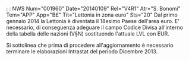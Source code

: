  :  : NWS Num="001960" Date="20140109" Rel="V4R1" Atr="S. Bonomi" Tem="APP" App="B£" Tit="Lettonia in zona euro" Sts="20"
Dal primo gennaio 2014 la Lettonia è diventata il 18esimo Paese dell'area euro.
E' necessario, di conseguenza adeguare il campo Codice Divisa all'interno della tabella delle nazioni (V§N) sostituendo l'attuale LVL con EUR.

Si sottolinea che prima di procedere all'aggiornamento è necessario terminare le elaborazioni Intrastat del periodo Dicembre 2013.

